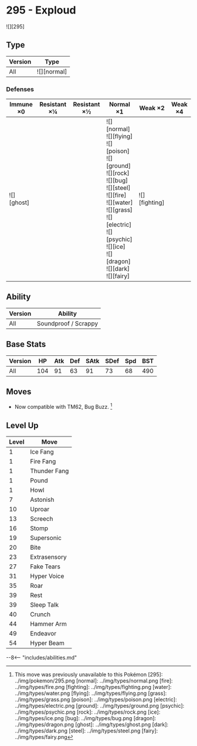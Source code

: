# 295 - Exploud
![][295]

## Type

Version | Type
---     | ---
All     | ![][normal]

### Defenses

Immune ×0      | Resistant ×¼ | Resistant ×½ | Normal ×1                                                                                                                                                                                                                           | Weak ×2           | Weak ×4
---            | ---          | ---          | ---                                                                                                                                                                                                                                 | ---               | ---
![][ghost]<br> | &nbsp;       | &nbsp;       | ![][normal]<br>![][flying]<br>![][poison]<br>![][ground]<br>![][rock]<br>![][bug]<br>![][steel]<br>![][fire]<br>![][water]<br>![][grass]<br>![][electric]<br>![][psychic]<br>![][ice]<br>![][dragon]<br>![][dark]<br>![][fairy]<br> | ![][fighting]<br> | &nbsp;

## Ability

Version | Ability
---     | ---
All     | Soundproof / Scrappy

## Base Stats

Version | HP  | Atk | Def | SAtk | SDef | Spd | BST
---     | --- | --- | --- | ---  | ---  | --- | ---
All     | 104 | 91  | 63  | 91   | 73   | 68  | 490

## Moves

 - Now compatible with TM62, Bug Buzz. [^1]

## Level Up

Level | Move
---   | ---
1     | Ice Fang
1     | Fire Fang
1     | Thunder Fang
1     | Pound
1     | Howl
7     | Astonish
10    | Uproar
13    | Screech
16    | Stomp
19    | Supersonic
20    | Bite
23    | Extrasensory
27    | Fake Tears
31    | Hyper Voice
35    | Roar
39    | Rest
39    | Sleep Talk
40    | Crunch
44    | Hammer Arm
49    | Endeavor
54    | Hyper Beam


--8<-- "includes/abilities.md"

[^1]: This move was previously unavailable to this Pokémon
[295]: ../img/pokemon/295.png
[normal]: ../img/types/normal.png
[fire]: ../img/types/fire.png
[fighting]: ../img/types/fighting.png
[water]: ../img/types/water.png
[flying]: ../img/types/flying.png
[grass]: ../img/types/grass.png
[poison]: ../img/types/poison.png
[electric]: ../img/types/electric.png
[ground]: ../img/types/ground.png
[psychic]: ../img/types/psychic.png
[rock]: ../img/types/rock.png
[ice]: ../img/types/ice.png
[bug]: ../img/types/bug.png
[dragon]: ../img/types/dragon.png
[ghost]: ../img/types/ghost.png
[dark]: ../img/types/dark.png
[steel]: ../img/types/steel.png
[fairy]: ../img/types/fairy.png
